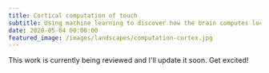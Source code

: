 ```yaml
---
title: Cortical computation of touch
subtitle: Using machine learning to discover how the brain computes location representation
date: 2020-05-04 00:00:00
featured_image: /images/landscapes/computation-cortex.jpg
---
```


This work is currently being reviewed and I'll update it soon. Get excited!